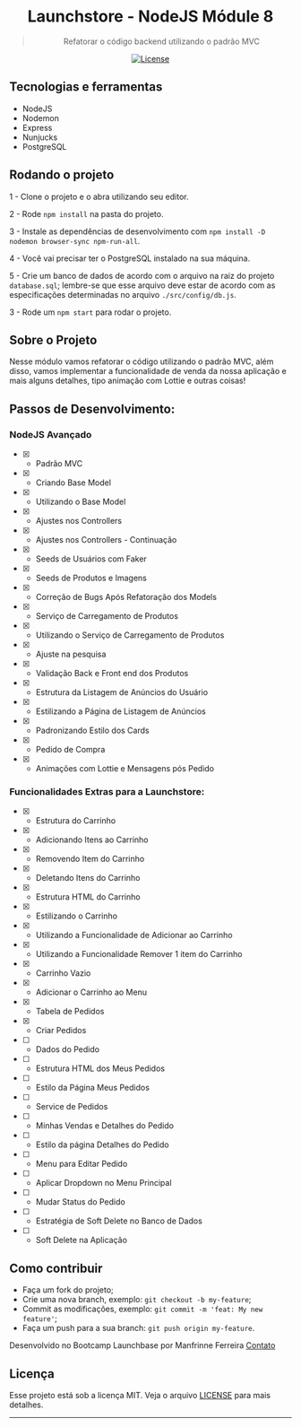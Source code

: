 
<h1 align="center">
  Launchstore - NodeJS Módule 8
</h1>

<blockquote align="center">Refatorar o código backend utilizando o padrão MVC</blockquote>

<p align="center">

  <a href="LICENSE" >
    <img alt="License" src="https://img.shields.io/badge/license-MIT-%23F8952D">
  </a>

</p>

## **Tecnologias e ferramentas**

 <ul>
  <li>NodeJS</li>
  <li>Nodemon</li>
  <li>Express</li>
  <li>Nunjucks</li>
  <li>PostgreSQL</li>
 </ul>

## **Rodando o projeto**

1 - Clone o projeto e o abra utilizando seu editor.

2 - Rode `npm install` na pasta do projeto.

3 - Instale as dependências de desenvolvimento com `npm install -D nodemon browser-sync npm-run-all`.

4 - Você vai precisar ter o PostgreSQL instalado na sua máquina.

5 - Crie um banco de dados de acordo com o arquivo na raiz do projeto `database.sql`; lembre-se que esse arquivo deve estar de acordo com as especificações determinadas no arquivo `./src/config/db.js`.

3 - Rode um `npm start` para rodar o projeto.


## **Sobre o Projeto**

Nesse módulo vamos refatorar o código utilizando o padrão MVC, além disso, vamos implementar a funcionalidade de venda da nossa aplicação e mais alguns detalhes, tipo animação com Lottie e outras coisas!

## **Passos de Desenvolvimento:**

### NodeJS Avançado

- [x] - Padrão MVC

- [x] - Criando Base Model

- [x] - Utilizando o Base Model

- [x] - Ajustes nos Controllers

- [x] - Ajustes nos Controllers - Continuação

- [x] - Seeds de Usuários com Faker

- [x] - Seeds de Produtos e Imagens

- [x] - Correção de Bugs Após Refatoração dos Models

- [x] - Serviço de Carregamento de Produtos

- [x] - Utilizando o Serviço de Carregamento de Produtos

- [x] - Ajuste na pesquisa

- [x] - Validação Back e Front end dos Produtos

- [x] - Estrutura da Listagem de Anúncios do Usuário

- [x] - Estilizando a Página de Listagem de Anúncios

- [x] - Padronizando Estilo dos Cards

- [x] - Pedido de Compra

- [x] - Animações com Lottie e Mensagens pós Pedido

### Funcionalidades Extras para a Launchstore:

- [x] - Estrutura do Carrinho

- [x] - Adicionando Itens ao Carrinho

- [x] - Removendo Item do Carrinho

- [x] - Deletando Itens do Carrinho

- [x] - Estrutura HTML do Carrinho

- [x] - Estilizando o Carrinho

- [x] - Utilizando a Funcionalidade de Adicionar ao Carrinho

- [x] - Utilizando a Funcionalidade Remover 1 item do Carrinho

- [x] - Carrinho Vazio

- [x] - Adicionar o Carrinho ao Menu

- [x] - Tabela de Pedidos

- [x] - Criar Pedidos

- [ ] - Dados do Pedido

- [ ] - Estrutura HTML dos Meus Pedidos

- [ ] - Estilo da Página Meus Pedidos

- [ ] - Service de Pedidos

- [ ] - Minhas Vendas e Detalhes do Pedido

- [ ] - Estilo da página Detalhes do Pedido

- [ ] - Menu para Editar Pedido

- [ ] - Aplicar Dropdown no Menu Principal

- [ ] - Mudar Status do Pedido

- [ ] - Estratégia de Soft Delete no Banco de Dados

- [ ] - Soft Delete na Aplicação


## **Como contribuir**

-  Faça um fork do projeto;
-  Crie uma nova branch, exemplo: `git checkout -b my-feature`;
-  Commit as modificações, exemplo: `git commit -m 'feat: My new feature'`;
-  Faça um push para a sua branch: `git push origin my-feature`.

Desenvolvido no Bootcamp Launchbase por Manfrinne Ferreira [Contato](https://www.linkedin.com/in/manfrinne-ferreira-6033121a7/)

## **Licença**

Esse projeto está sob a licença MIT. Veja o arquivo [LICENSE](../LICENSE) para mais detalhes.

---

